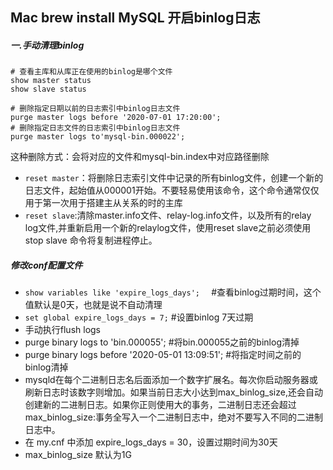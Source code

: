 ## Mac brew install MySQL 开启binlog日志

##### 一.手动清理binlog

```
# 查看主库和从库正在使用的binlog是哪个文件
show master status
show slave status

# 删除指定日期以前的日志索引中binlog日志文件
purge master logs before '2020-07-01 17:20:00'; 
# 删除指定日志文件的日志索引中binlog日志文件
purge master logs to'mysql-bin.000022'; 
```

这种删除方式：会将对应的文件和mysql-bin.index中对应路径删除

- `reset master`：将删除日志索引文件中记录的所有binlog文件，创建一个新的日志文件，起始值从000001开始。不要轻易使用该命令，这个命令通常仅仅用于第一次用于搭建主从关系的时的主库
- `reset slave`:清除master.info文件、relay-log.info文件，以及所有的relay log文件,并重新启用一个新的relaylog文件，使用reset slave之前必须使用stop slave 命令将复制进程停止。

##### 修改conf配置文件

- `show variables like 'expire_logs_days';  ` #查看binlog过期时间，这个值默认是0天，也就是说不自动清理
- `set global expire_logs_days = 7;`    #设置binlog 7天过期
- 手动执行flush logs
- purge binary logs to 'bin.000055';  #将bin.000055之前的binlog清掉
- purge binary logs before '2020-05-01 13:09:51';  #将指定时间之前的binlog清掉
- mysqld在每个二进制日志名后面添加一个数字扩展名。每次你启动服务器或刷新日志时该数字则增加。如果当前日志大小达到max_binlog_size,还会自动创建新的二进制日志。如果你正则使用大的事务，二进制日志还会超过max_binlog_size:事务全写入一个二进制日志中，绝对不要写入不同的二进制日志中。
- 在 my.cnf 中添加 expire_logs_days = 30，设置过期时间为30天
- max_binlog_size 默认为1G